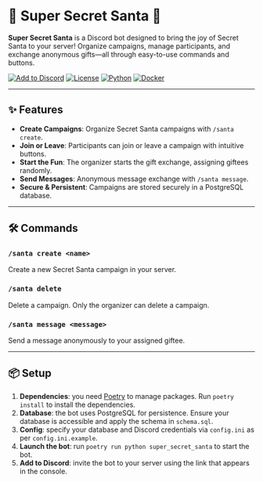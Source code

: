 # 🎅 Super Secret Santa 🎁

**Super Secret Santa** is a Discord bot designed to bring the joy of Secret Santa to your server! Organize campaigns, manage participants, and exchange anonymous gifts—all through easy-to-use commands and buttons.

[![Add to Discord](https://img.shields.io/badge/Add%20to%20Discord-7289DA?logo=discord&logoColor=white)](https://discord.com/oauth2/authorize?client_id=1308427430385418270&scope=applications.commands&permissions=1143915147611200) [![License](https://img.shields.io/github/license/titilda/super-secret-santa)](https://github.com/titilda/super-secret-santa/blob/main/LICENSE) [![Python](https://img.shields.io/badge/Python-3.15%2B-blue?logo=python)](https://www.python.org/downloads/) [![Docker](https://img.shields.io/badge/Docker%20Image-blue?logo=docker)](https://ghcr.io/titilda/super-secret-santa)

---

## ✨ Features
- **Create Campaigns**: Organize Secret Santa campaigns with `/santa create`.
- **Join or Leave**: Participants can join or leave a campaign with intuitive buttons.
- **Start the Fun**: The organizer starts the gift exchange, assigning giftees randomly.
- **Send Messages**: Anonymous message exchange with `/santa message`.
- **Secure & Persistent**: Campaigns are stored securely in a PostgreSQL database.

---

## 🛠 Commands
### `/santa create <name>`
Create a new Secret Santa campaign in your server.

### `/santa delete`
Delete a campaign. Only the organizer can delete a campaign.

### `/santa message <message>`
Send a message anonymously to your assigned giftee.

---

## 📦 Setup
1. **Dependencies**: you need [Poetry](https://python-poetry.org/) to manage packages. Run `poetry install` to install the dependencies.
2. **Database**: the bot uses PostgreSQL for persistence. Ensure your database is accessible and apply the schema in `schema.sql`.
3. **Config**: specify your database and Discord credentials via `config.ini` as per `config.ini.example`.
4. **Launch the bot**: run `poetry run python super_secret_santa` to start the bot.
5. **Add to Discord**: invite the bot to your server using the link that appears in the console.